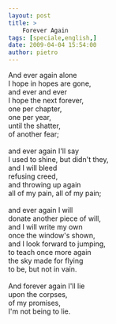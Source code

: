 ```yaml
---
layout: post
title: >
    Forever Again
tags: [speciale,english,]
date: 2009-04-04 15:54:00
author: pietro
---
```

And ever again alone<br/>I hope in hopes are gone,<br/>and ever and ever<br/>I hope the next forever,<br/>one per chapter,<br/>one per year,<br/>until the shatter,<br/>of another fear;<br/><br/>and ever again I'll say<br/>I used to shine, but didn't they,<br/>and I will bleed<br/>refusing creed,<br/>and throwing up again<br/>all of my pain, all of my pain;<br/><br/>and ever again I will<br/>donate another piece of will,<br/>and I will write my own<br/>once the window's shown,<br/>and I look forward to jumping,<br/>to teach once more again<br/>the sky made for flying<br/>to be, but not in vain.<br/><br/>And forever again I'll lie<br/>upon the corpses,<br/>of my promises,<br/>I'm not being to lie.
